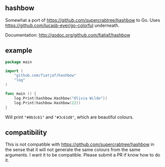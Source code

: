 ## hashbow

Somewhat a port of https://github.com/supercrabtree/hashbow to Go.
Uses https://github.com/lucasb-eyer/go-colorful underneath.

Documentation: http://godoc.org/github.com/fiatjaf/hashbow

## example

```go
package main

import (
    "github.com/fiatjaf/hashbow"
    "log"
)

func main () {
    log.Print(hashbow.Hashbow("Olivia Wilde"))
    log.Print(hashbow.Hashbow(22))
}
```

Will print `"#8b3c61"` and `"#3c61d8"`, which are beautiful colours.

## compatibility

This is not compatible with https://github.com/supercrabtree/hashbow in the sense that it will not generate the same colours from the same arguments. I want it to be compatible. Please submit a PR if know how to do it.
